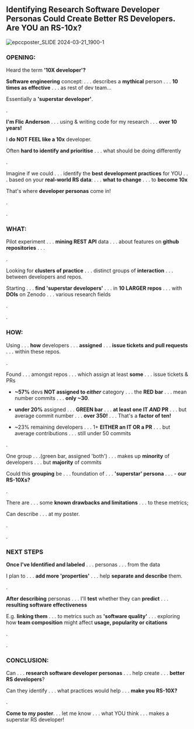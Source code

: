 ## Identifying Research Software Developer Personas Could Create Better RS Developers. Are YOU an RS-10x? 

![epccposter_SLIDE 2024-03-21_1900-1](https://github.com/FlicAnderson/2024-03-28_EPCC-devpersonas/assets/5812129/15e4e000-929f-4d31-ac6b-f57b9353e951)

 

### OPENING:   

Heard the term **'10X developer'?**

**Software engineering** concept: .  .  .  describes a **mythical** person .  .  . **10 times as effective**  .  .  .  as rest of dev team...  

Essentially a **'superstar developer'**. 

.

**I'm Flic Anderson** .  .  . using & writing code for my research  .  .  .  **over 10 years!**  

I **do NOT FEEL like a 10x** developer.   

Often **hard to identify and prioritise**  .  .  .  what should be doing differently 

.

Imagine if we could  .  .  .  identify the **best development practices** for YOU  .  .  .  based on your **real-world RS data**: .  .  .   **what to change**  .  .  .   to **become 10x**

That's where **developer personas** come in!


.

.


### WHAT: 

Pilot experiment  .  .  .  **mining REST API** data .  .  .  about features on **github repositories**  .  .  . 

.

Looking for **clusters of practice**  .  .  .  distinct groups of **interaction**  .  .  .  between developers and repos.  

Starting  .  .  .  **find 'superstar developers'**  .  .  .   in **10 LARGER repos**  .  .  .  with **DOIs** on Zenodo .  .  .  various research fields 


.

.


### HOW:
  

Using   .  .  .  **how** developers  .  .  .  **assigned**   .  .  .  **issue tickets and pull requests**  .  .  .   within these repos. 

.

Found .  .  .  amongst repos  .  .  .  which assign at least **some**   .  .  .  issue tickets & PRs
  
  - **~57%** devs **NOT assigned to *either*** category  .  .  . the **RED bar**  .  .  .  mean number commits   .  .  .  **only ~30**.
  
  - **under 20%** assigned   .  .  .  **GREEN bar**   .  .  .  **at least one IT *AND* PR**  .  .  .   but average commit number  .  .  .   **over 350!**   .  .  .  That's a **factor of ten!**
  
  - ~23% remaining developers  .  .  .  1+ **EITHER an IT OR a PR**  .  .  .  but average contributions   .  .  .  still under 50 commits

.

One group  .  .  .(green bar, assigned 'both')  .  .  .   makes up **minority** of developers   .  .  .  but **majority** of commits

Could this **grouping** be  .  .  . foundation of  .  .  .  **'superstar' persona**  .  .  . - **our RS-10Xs?** 

.

There are  .  .  . some **known drawbacks and limitations** .  .  . to these metrics; 

Can describe  .  .  .  at my poster. 


.


.


### NEXT STEPS 

**Once I've Identified and labeled** .  .  .  personas .  .  . from the data 

I plan to  .  .  . **add more 'properties'**  .  .  . help **separate and describe** them.   

.
 
**After describing** personas  .  .  .  I'll **test** whether they can **predict**  .  .  . **resulting software effectiveness**

E.g. **linking them**  .  .  . to metrics such as **'software quality'**  .  .  .  exploring how **team composition** might affect **usage, popularity or citations**  


.


.


### CONCLUSION: 

Can .  .  .  **research software developer personas** .  .  .  help create  .  .  . **better RS developers**?

Can they identify .  .  .  what practices would help  .  .  . **make you RS-10X?** 

.

 **Come to my poster**.  .  . let me know  .  .  . what YOU think .  .  .  makes a superstar RS developer! 

